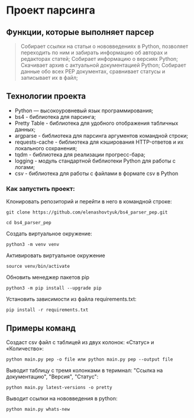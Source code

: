 # Проект парсинга

## Функции, которые выполняет парсер

> Собирает ссылки на статьи о нововведениях в Python, позволяет переходить по ним и забирать информацию об авторах и редакторах статей;
> Собирает информацию о версиях Python;
> Скачивает архив с актуальной документацией Python;
> Собирает данные обо всех PEP документах, сравнивает статусы и записывает их в файл;


## Технологии проекта

- Python — высокоуровневый язык программирования;
- bs4 - библиотека для парсинга;
- Pretty Table - библиотека для удобного отображения табличных данных;
- argparse - библиотека для парсинга аргументов командной строки;
- requests-cache - библиотека для кэширования HTTP-ответов и их локального сохранения;
- tqdm - библиотека для реализации прогресс-бара;
- logging - модуль стандартной библиотеки Python для работы с логами;
- csv - библиотека для работы с файлами в формате csv в Python


### Как запустить проект:

Клонировать репозиторий и перейти в него в командной строке:

```
git clone https://github.com/elenashovtyuk/bs4_parser_pep.git
```

```
cd bs4_parser_pep
```

Cоздать виртуальное окружение:

```
python3 -m venv venv
```

Активировать виртуальное окружение

```
source venv/bin/activate
```

Обновить менеджер пакетов pip

```
python3 -m pip install --upgrade pip
```

Установить зависимости из файла requirements.txt:

```
pip install -r requirements.txt
```

## Примеры команд

Создаст csv файл с таблицей из двух колонок: «Статус» и «Количество»:

```
python main.py pep -o file или python main.py pep --output file
```

Выводит таблицу с тремя колонками в теримнал: "Ссылка на документацию", "Версия", "Статус":

```
python main.py latest-versions -o pretty
```

Выводит ссылки на нововведения в python:

```
python main.py whats-new
```
